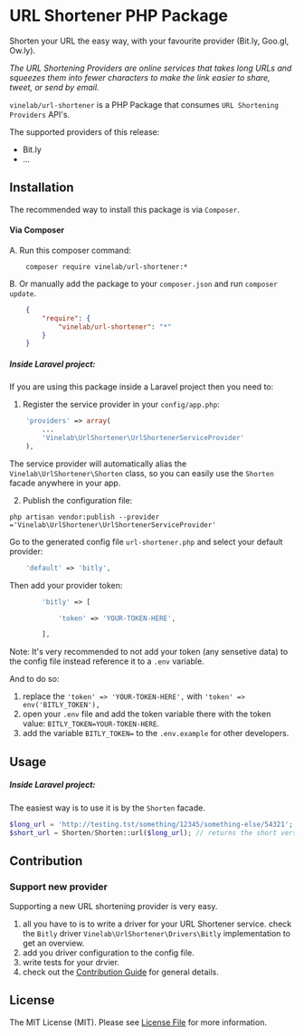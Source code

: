 # URL Shortener PHP Package

Shorten your URL the easy way, with your favourite provider (Bit.ly, Goo.gl, Ow.ly).

*The URL Shortening Providers are online services that takes long URLs and squeezes them into fewer characters to make the link easier to share, tweet, or send by email.*

`vinelab/url-shortener` is a PHP Package that consumes `URL Shortening Providers` API's.

The supported providers of this release:
* Bit.ly
* ...


## Installation

The recommended way to install this package is via `Composer`.

#### Via Composer

A. Run this composer command:
```dos 
	composer require vinelab/url-shortener:*
```

B. Or manually add the package to your `composer.json` and run `composer update`.
```json
    {
        "require": {
            "vinelab/url-shortener": "*"
        }
    }
```

##### Inside Laravel project:

If you are using this package inside a Laravel project then you need to:

1. Register the service provider in your `config/app.php`:
```php
    'providers' => array(
        ...
		'Vinelab\UrlShortener\UrlShortenerServiceProvider'
    ),
```
The service provider will automatically alias the `Vinelab\UrlShortener\Shorten` class, so you can easily use the `Shorten` facade anywhere in your app.

2. Publish the configuration file:
```dos 
php artisan vendor:publish --provider ='Vinelab\UrlShortener\UrlShortenerServiceProvider'
```

Go to the generated config file `url-shortener.php` and select your default provider:
```php
	'default' => 'bitly',
```

Then add your provider token:
```php
        'bitly' => [

            'token' => 'YOUR-TOKEN-HERE',

        ],
```

Note: It's very recommended to not add your token (any sensetive data) to the config file instead reference it to a `.env` variable. 

And to do so:

1. replace the `'token' => 'YOUR-TOKEN-HERE',` with `'token' => env('BITLY_TOKEN'),`
2. open your `.env` file and add the token variable there with the token value: `BITLY_TOKEN=YOUR-TOKEN-HERE`. 
3. add the variable `BITLY_TOKEN=` to the `.env.example` for other developers.


 
## Usage

##### Inside Laravel project:

The easiest way is to use it is by the `Shorten` facade.
```php
$long_url = 'http://testing.tst/something/12345/something-else/54321';
$short_url = Shorten/Shorten::url($long_url); // returns the short version of the long_url as a string 
```


## Contribution

### Support new provider

Supporting a new URL shortening provider is very easy.

1. all you have to is to write a driver for your URL Shortener service.
check the `Bitly` driver `Vinelab\UrlShortener\Drivers\Bitly` implementation to get an overview.
2. add you driver configuration to the config file.
3. write tests for your drvier.
4. check out the  [Contribution Guide](https://github.com/Vinelab/url-shortener/blob/master/CONTRIBUTING.md) for general details.


## License

The MIT License (MIT). Please see [License File](https://github.com/Vinelab/url-shortener/blob/master/LICENSE) for more information.
